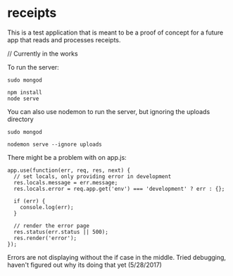 # receipts

This is a test application that is meant to be a proof of concept for a future app that reads and processes receipts. 

// Currently in the works 

To run the server:

```
sudo mongod
```

```
npm install
node serve
```

You can also use nodemon to run the server, but ignoring the uploads directory

```
sudo mongod
```

```
nodemon serve --ignore uploads
```

There might be a problem with on app.js:

```
app.use(function(err, req, res, next) {
  // set locals, only providing error in development
  res.locals.message = err.message;
  res.locals.error = req.app.get('env') === 'development' ? err : {};

  if (err) {
    console.log(err);
  }

  // render the error page
  res.status(err.status || 500);
  res.render('error');
});
```


Errors are not displaying without the if case in the middle. Tried debugging, haven't figured out why its doing that yet (5/28/2017)

